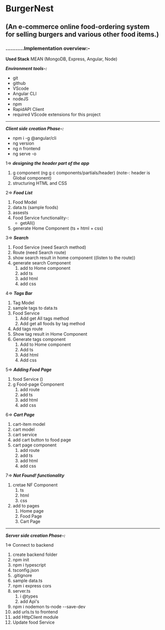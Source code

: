# BurgerNest

## (An e-commerce online food-ordering system for selling burgers and various other food items.)

### ...........Implementation overview:-

**Used Stack**
MEAN (MongoDB, Express, Angular, Node)

**_Environment tools-:_**

- git
- github
- VScode
- Angular CLI
- nodeJS
- npm
- RapidAPI Client
- required VScode extensions for this project

---

**_Client side creation Phase-:_**

- npm i -g @angular/cli
- ng version
- ng n frontend
- ng serve -o

1=> **_designing the header part of the app_**

1. g component (ng g c components/partials/header) (note-: header is Global component)
2. structuring HTML and CSS

2=> **_Food List_**

1. Food Model
2. data.ts (sample foods)
3. assests
4. Food Service
   functionality-:
   - getAll()
5. generate Home Component (ts + html + css)

3=> **_Search_**

1. Food Service (need Search method)
2. Route (need Search route)
3. show search result in home component ((listen to the route))
4. generate search Component
   1. add to Home component
   2. add ts
   3. add html
   4. add css

4=> **_Tags Bar_**

1. Tag Model
2. sample tags to data.ts
3. Food Service
   1. Add get All tags method
   2. Add get all foods by tag method
4. Add tags route
5. Show tag result in Home Component
6. Generate tags component
   1. Add to Home component
   2. Add ts
   3. Add html
   4. Add css

5=> **_Adding Food Page_**

1. food Service ()
2. g Food-page Component
   1. add route
   2. add ts
   3. add html
   4. add css

6=> **_Cart Page_**

1. cart-item model
2. cart model
3. cart service
4. add cart button to food page
5. cart page component
   1. add route
   2. add ts
   3. add html
   4. add css

7=> **_Not Found! functionality_**

1. cretae NF Component
   1. ts
   2. html
   3. css
2. add to pages
   1. Home page
   2. Food Page
   3. Cart Page

---

**_Server side creation Phase-:_**

1=> Connect to backend

1. create backend folder
2. npm init
3. npm i typescript
4. tsconfig.json
5. .gitignore
6. sample data.ts
7. npm i express cors
8. server.ts
   1. i @types
   2. add Api's
9. npm i nodemon ts-node --save-dev
10. add urls.ts to frontend
11. add HttpClient module
12. Update food Service
